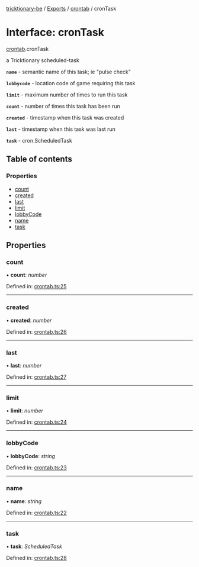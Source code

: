 [tricktionary-be](../README.md) / [Exports](../modules.md) / [crontab](../modules/crontab.md) / cronTask

# Interface: cronTask

[crontab](../modules/crontab.md).cronTask

a Tricktionary scheduled-task

**`name`** - semantic name of this task; ie "pulse check"

**`lobbycode`** - location code of game requiring this task

**`limit`** - maximum number of times to run this task

**`count`** - number of times this task has been run

**`created`** - timestamp when this task was created

**`last`** - timestamp when this task was last run

**`task`** - cron.ScheduledTask

## Table of contents

### Properties

- [count](crontab.crontask.md#count)
- [created](crontab.crontask.md#created)
- [last](crontab.crontask.md#last)
- [limit](crontab.crontask.md#limit)
- [lobbyCode](crontab.crontask.md#lobbycode)
- [name](crontab.crontask.md#name)
- [task](crontab.crontask.md#task)

## Properties

### count

• **count**: *number*

Defined in: [crontab.ts:25](https://github.com/story-squad/tricktionary-be/blob/eeb2d89/src/sockets/crontab.ts#L25)

___

### created

• **created**: *number*

Defined in: [crontab.ts:26](https://github.com/story-squad/tricktionary-be/blob/eeb2d89/src/sockets/crontab.ts#L26)

___

### last

• **last**: *number*

Defined in: [crontab.ts:27](https://github.com/story-squad/tricktionary-be/blob/eeb2d89/src/sockets/crontab.ts#L27)

___

### limit

• **limit**: *number*

Defined in: [crontab.ts:24](https://github.com/story-squad/tricktionary-be/blob/eeb2d89/src/sockets/crontab.ts#L24)

___

### lobbyCode

• **lobbyCode**: *string*

Defined in: [crontab.ts:23](https://github.com/story-squad/tricktionary-be/blob/eeb2d89/src/sockets/crontab.ts#L23)

___

### name

• **name**: *string*

Defined in: [crontab.ts:22](https://github.com/story-squad/tricktionary-be/blob/eeb2d89/src/sockets/crontab.ts#L22)

___

### task

• **task**: *ScheduledTask*

Defined in: [crontab.ts:28](https://github.com/story-squad/tricktionary-be/blob/eeb2d89/src/sockets/crontab.ts#L28)
